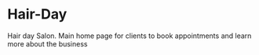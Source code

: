 # Hair-Day
Hair day Salon. Main home page for clients to book appointments and learn more about the business

